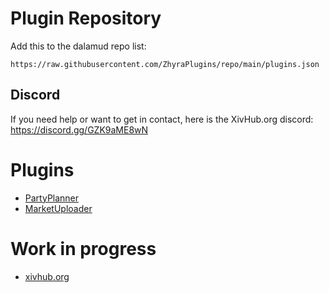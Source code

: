 # Plugin Repository

Add this to  the dalamud repo list:

`https://raw.githubusercontent.com/ZhyraPlugins/repo/main/plugins.json`

## Discord
If you need help or want to get in contact, here is the XivHub.org discord: https://discord.gg/GZK9aME8wN

# Plugins

- [PartyPlanner](https://github.com/ZhyraPlugins/PartyPlanner)
- [MarketUploader](https://github.com/ZhyraPlugins/MarketUploader)

# Work in progress

- [xivhub.org](https://xivhub.org/)
